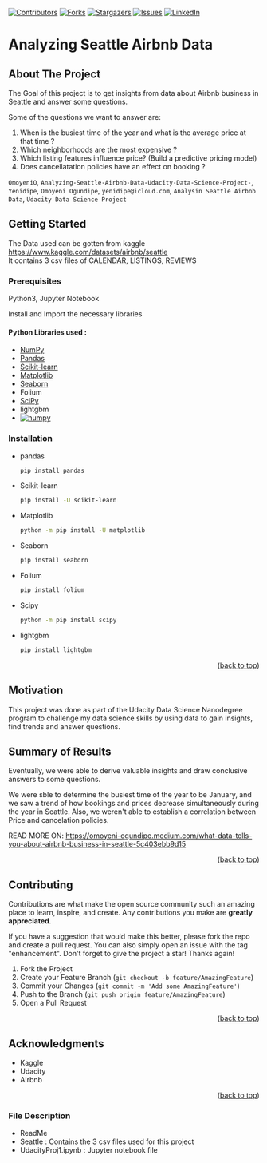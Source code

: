 <!-- Improved compatibility of back to top link: See: https://github.com/othneildrew/Best-README-Template/pull/73 -->
<a name="readme-top"></a>




<!-- PROJECT SHIELDS -->

[![Contributors][contributors-shield]][contributors-url]
[![Forks][forks-shield]][forks-url]
[![Stargazers][stars-shield]][stars-url]
[![Issues][issues-shield]][issues-url]
[![LinkedIn][linkedin-shield]][linkedin-url]










# Analyzing Seattle Airbnb Data

<!-- ABOUT THE PROJECT -->
## About The Project

The Goal of this project is to get insights from data about Airbnb business in Seattle and answer some questions.

Some of the questions we want to answer are:
1. When is the busiest time of the year and what is the average price at that time ?
2. Which neighborhoods are the most expensive ?
3. Which listing features influence price? (Build a predictive pricing model)
4. Does cancellatation policies have an effect on booking ?

`OmoyeniO`, `Analyzing-Seattle-Airbnb-Data-Udacity-Data-Science-Project-`, `Yenidipe`, `Omoyeni Ogundipe`, `yenidipe@icloud.com`, `Analysin Seattle Airbnb Data`, `Udacity Data Science Project`



<!-- GETTING STARTED -->
## Getting Started

The Data used can be gotten from kaggle https://www.kaggle.com/datasets/airbnb/seattle  
It contains 3 csv files of CALENDAR, LISTINGS, REVIEWS

### Prerequisites

Python3, Jupyter Notebook

Install and Import the necessary libraries

#### Python Libraries used :

* [NumPy](http://www.numpy.org/)
* [Pandas](http://pandas.pydata.org/)
* [Scikit-learn](http://scikit-learn.org/stable/)
* [Matplotlib](http://matplotlib.org/)
* [Seaborn](https://seaborn.pydata.org/)
* Folium
* [SciPy](https://www.scipy.org/)
* lightgbm
* [![numpy][numpy]][numpy-url]


### Installation

* pandas
  ```sh
  pip install pandas
  ```
* Scikit-learn
  ```sh
  pip install -U scikit-learn
  ```
* Matplotlib
  ```sh
  python -m pip install -U matplotlib
  ```
* Seaborn
  ```sh
  pip install seaborn
  ```
* Folium
  ```sh
  pip install folium
  ```
* Scipy
  ```sh
  python -m pip install scipy
  ```
* lightgbm
  ```sh
  pip install lightgbm
  ```
  
  <p align="right">(<a href="#readme-top">back to top</a>)</p>

## Motivation
This project was done as part of the Udacity Data Science Nanodegree program to challenge my data science skills by using data to gain insights, find trends and answer questions.


## Summary of Results
Eventually, we were able to derive valuable insights and draw conclusive answers to some questions.

We were sble to determine the busiest time of the year to be January, and we saw a trend of how bookings and prices decrease simultaneously  during the year in Seattle. 
Also, we weren't able to establish a correlation between Price and cancelation policies.

READ MORE ON: https://omoyeni-ogundipe.medium.com/what-data-tells-you-about-airbnb-business-in-seattle-5c403ebb9d15

<p align="right">(<a href="#README-top">back to top</a>)</p>


<!-- CONTRIBUTING -->
## Contributing

Contributions are what make the open source community such an amazing place to learn, inspire, and create. Any contributions you make are **greatly appreciated**.

If you have a suggestion that would make this better, please fork the repo and create a pull request. You can also simply open an issue with the tag "enhancement".
Don't forget to give the project a star! Thanks again!

1. Fork the Project
2. Create your Feature Branch (`git checkout -b feature/AmazingFeature`)
3. Commit your Changes (`git commit -m 'Add some AmazingFeature'`)
4. Push to the Branch (`git push origin feature/AmazingFeature`)
5. Open a Pull Request

<p align="right">(<a href="#readme-top">back to top</a>)</p>



<!-- ACKNOWLEDGMENTS -->
## Acknowledgments

* Kaggle
* Udacity
* Airbnb


<p align="right">(<a href="#readme-top">back to top</a>)</p>


### File Description
- ReadMe
- Seattle : Contains the 3 csv files used for this project
- UdacityProj1.ipynb : Jupyter notebook file
  
<!-- MARKDOWN LINKS & IMAGES -->
<!-- https://www.markdownguide.org/basic-syntax/#reference-style-links -->
[contributors-shield]: https://img.shields.io/github/contributors/othneildrew/Best-README-Template.svg?style=for-the-badge
[contributors-url]: https://github.com/OmoyeniO/Analyzing-Seattle-Airbnb-Data-Udacity-Data-Science-Project-/graphs/contributors
[forks-shield]: https://img.shields.io/github/forks/othneildrew/Best-README-Template.svg?style=for-the-badge
[forks-url]: https://github.com/OmoyeniO/Analyzing-Seattle-Airbnb-Data-Udacity-Data-Science-Project-/network/members
[stars-shield]: https://img.shields.io/github/stars/othneildrew/Best-README-Template.svg?style=for-the-badge
[stars-url]: https://github.com/OmoyeniO/Analyzing-Seattle-Airbnb-Data-Udacity-Data-Science-Project-/stargazers
[issues-shield]: https://img.shields.io/github/issues/othneildrew/Best-README-Template.svg?style=for-the-badge
[issues-url]: https://github.com/OmoyeniO/Analyzing-Seattle-Airbnb-Data-Udacity-Data-Science-Project-/issues
[linkedin-shield]: https://img.shields.io/badge/-LinkedIn-black.svg?style=for-the-badge&logo=linkedin&colorB=555
[linkedin-url]: https://www.linkedin.com/in/omoyeni-ogundipe 


[numpy]: https://simpleicons.org/icons/numpy.svg
[numpy-url]: http://www.numpy.org/
  

